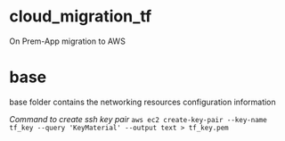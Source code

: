 # cloud_migration_tf
On Prem-App migration to AWS

# base 
base folder contains the networking resources configuration information

_Command to create ssh key pair_ 
`
aws ec2 create-key-pair --key-name tf_key --query 'KeyMaterial' --output text > tf_key.pem
`